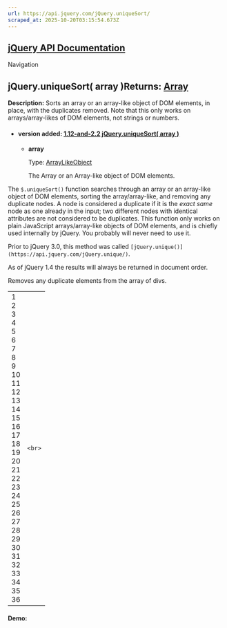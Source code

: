 ```yaml
---
url: https://api.jquery.com/jQuery.uniqueSort/
scraped_at: 2025-10-20T03:15:54.673Z
---
```


## [jQuery API Documentation](https://jquery.com/ "jQuery API Documentation")

Navigation

## jQuery.uniqueSort( array )Returns: [Array](http://api.jquery.com/Types/\#Array)

**Description:** Sorts an array or an array-like object of DOM elements, in place, with the duplicates removed. Note that this only works on arrays/array-likes of DOM elements, not strings or numbers.

- #### version added: [1.12-and-2.2](https://api.jquery.com/category/version/1.12-and-2.2/) [jQuery.uniqueSort( array )](https://api.jquery.com/jQuery.uniqueSort/\#jQuery-uniqueSort-array)

  - **array**

    Type: [ArrayLikeObject](http://api.jquery.com/Types/#ArrayLikeObject)

    The Array or an Array-like object of DOM elements.

The `$.uniqueSort()` function searches through an array or an array-like object of DOM elements, sorting the array/array-like, and removing any duplicate nodes. A node is considered a duplicate if it is the _exact same_ node as one already in the input; two different nodes with identical attributes are not considered to be duplicates. This function only works on plain JavaScript arrays/array-like objects of DOM elements, and is chiefly used internally by jQuery. You probably will never need to use it.

Prior to jQuery 3.0, this method was called `[jQuery.unique()](https://api.jquery.com/jQuery.unique/)`.

As of jQuery 1.4 the results will always be returned in document order.

Removes any duplicate elements from the array of divs.

|     |     |
| --- | --- |
| 1<br>2<br>3<br>4<br>5<br>6<br>7<br>8<br>9<br>10<br>11<br>12<br>13<br>14<br>15<br>16<br>17<br>18<br>19<br>20<br>21<br>22<br>23<br>24<br>25<br>26<br>27<br>28<br>29<br>30<br>31<br>32<br>33<br>34<br>35<br>36 | ```<br>``` |

#### Demo: